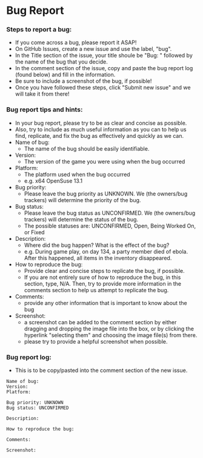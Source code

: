 Bug Report
==============

### Steps to report a bug: ###

- If you come across a bug, please report it ASAP!
- On GitHub Issues, create a new issue and use the label, "bug".
- In the Title section of the issue, your title shoule be "Bug: " followed by the name of the bug that you decide.
- In the comment section of the issue, copy and paste the bug report log (found below) and fill in the information.
- Be sure to include a screenshot of the bug, if possible!
- Once you have followed these steps, click "Submit new issue" and we will take it from there!

### Bug report tips and hints: ### 

- In your bug report, please try to be as clear and concise as possible.
- Also, try to include as much useful information as you can to help us find, replicate, and fix the bug as effectively and quickly as we can.
- Name of bug:
	* The name of the bug should be easily identifiable.
- Version:
	* The version of the game you were using when the bug occurred
- Platform:
	* The platform used when the bug occurred
	* e.g. x64 OpenSuse 13.1
- Bug priority:
	* Please leave the bug priority as UNKNOWN. We (the owners/bug trackers) will determine the priority of the bug.
- Bug status:
	* Please leave the bug status as UNCONFIRMED. We (the owners/bug trackers) will determine the status of the bug.
	* The possible statuses are: UNCONFIRMED, Open, Being Worked On, or Fixed
- Description: 
	* Where did the bug happen? What is the effect of the bug?
	* e.g. During game play, on day 134, a party member died of ebola. After this happened, all items in the inventory disappeared.
- How to reproduce the bug:
	* Provide clear and concise steps to replicate the bug, if possible.
	* If you are not entirely sure of how to reproduce the bug, in this section, type, N/A. Then, try to provide more information in the comments section to help us attempt to replicate the bug.
- Comments:
	* provide any other information that is important to know about the bug
- Screenshot:
	* a screenshot can be added to the comment section by either dragging and dropping the image file into the box, or by clicking the hyperlink "selecting them" and choosing the image file(s) from there.
	* please try to provide a helpful screenshot when possible.
    
### Bug report log: ### 

- This is to be copy/pasted into the comment section of the new issue.

```
Name of bug:
Version:
Platform:

Bug priority: UNKNOWN
Bug status: UNCONFIRMED

Description:

How to reproduce the bug:

Comments:

Screenshot:

```
